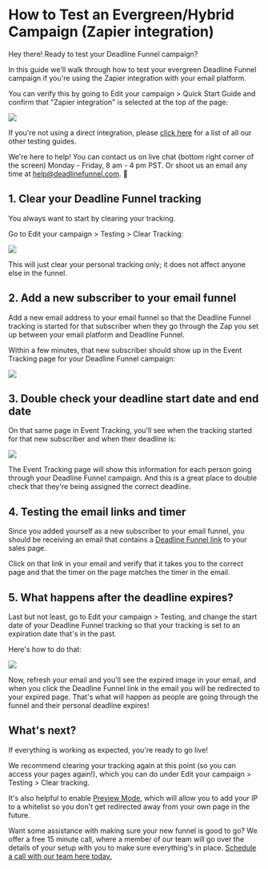 # How to Test an Evergreen/Hybrid Campaign \(Zapier integration\)

Hey there! Ready to test your Deadline Funnel campaign?

In this guide we'll walk through how to test your evergreen Deadline Funnel campaign if you're using the Zapier integration with your email platform.

You can verify this by going to Edit your campaign &gt; Quick Start Guide and confirm that "Zapier integration" is selected at the top of the page:

![](https://d33v4339jhl8k0.cloudfront.net/docs/assets/53974d6ce4b0c76107b109d1/images/5dfd13af2c7d3a7e9ae563a4/file-%20Uey9ySPWGA.png)

If you're not using a direct integration, please [click here](https://documentation.deadlinefunnel.com/article/660-how-to-test-your-%20deadline-funnel) for a list of all our other testing guides.

We're here to help! You can contact us on live chat \(bottom right corner of the screen\) Monday - Friday, 8 am - 4 pm PST. Or shoot us an email any time at help@deadlinefunnel.com. 🙂

## 1. Clear your Deadline Funnel tracking

You always want to start by clearing your tracking.

Go to Edit your campaign &gt; Testing &gt; Clear Tracking:

![](https://d33v4339jhl8k0.cloudfront.net/docs/assets/53974d6ce4b0c76107b109d1/images/5c50afe32c7d3a66e32dc563/file-0GNyqKRfkL.png)

This will just clear your personal tracking only; it does not affect anyone else in the funnel.

## 2. Add a new subscriber to your email funnel

Add a new email address to your email funnel so that the Deadline Funnel tracking is started for that subscriber when they go through the Zap you set up between your email platform and Deadline Funnel.

Within a few minutes, that new subscriber should show up in the Event Tracking page for your Deadline Funnel campaign:

![](https://d33v4339jhl8k0.cloudfront.net/docs/assets/53974d6ce4b0c76107b109d1/images/5c5205b12c7d3a66e32dd3aa/file-%20ZKfex38Nkz.png)

## 3. Double check your deadline start date and end date

On that same page in Event Tracking, you'll see when the tracking started for that new subscriber and when their deadline is:

![](https://d33v4339jhl8k0.cloudfront.net/docs/assets/53974d6ce4b0c76107b109d1/images/5c520614042863543ccc67d2/file-%20tu8aC6aL7o.png)

The Event Tracking page will show this information for each person going through your Deadline Funnel campaign. And this is a great place to double check that they're being assigned the correct deadline.

## 4. Testing the email links and timer

Since you added yourself as a new subscriber to your email funnel, you should be receiving an email that contains a [Deadline Funnel link](https://documentation.deadlinefunnel.com/article/16-expiring-links) to your sales page.

Click on that link in your email and verify that it takes you to the correct page and that the timer on the page matches the timer in the email.

## 5. What happens after the deadline expires?

Last but not least, go to Edit your campaign &gt; Testing, and change the start date of your Deadline Funnel tracking so that your tracking is set to an expiration date that's in the past.

Here's how to do that:

![](https://d33v4339jhl8k0.cloudfront.net/docs/assets/53974d6ce4b0c76107b109d1/images/5c5234ea042863543ccc69e6/file-%20UTEnwrJmch.gif)

Now, refresh your email and you'll see the expired image in your email, and when you click the Deadline Funnel link in the email you will be redirected to your expired page. That's what will happen as people are going through the funnel and their personal deadline expires!

## What's next?

If everything is working as expected, you're ready to go live!

We recommend clearing your tracking again at this point \(so you can access your pages again!\), which you can do under Edit your campaign &gt; Testing &gt; Clear tracking.

It's also helpful to enable [Preview Mode](https://documentation.deadlinefunnel.com/article/544-preview-mode), which will allow you to add your IP to a whitelist so you don't get redirected away from your own page in the future.

Want some assistance with making sure your new funnel is good to go? We offer a free 15 minute call, where a member of our team will go over the details of your setup with you to make sure everything's in place. [Schedule a call with our team here today.](https://deadlinefunnel.com/schedule)

